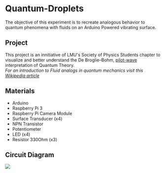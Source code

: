 # Quantum-Droplets
The objective of this experiment is to recreate analogous behavior to quantum phenomena with fluids on an Arduino Powered vibrating surface.

## Project
This project is an innitiative of LMU's Society of Physics Students chapter to visualize and better understand the De Broglie–Bohm, [pilot-wave](https://en.wikipedia.org/wiki/Pilot_wave) interpretation of Quantum Theory.<br>
*For an introduction to Fluid analogs in quantum mechanics visit this [Wikipedia article](https://en.m.wikipedia.org/wiki/Fluid_analogs_in_quantum_mechanics)*

## Materials
- Arduino
- Raspberry Pi 3
- Raspberry Pi Camera Module
- Surface Transducer (x4)
- NPN Transistor
- Potentiometer
- LED (x4)
- Resistor 330Ohm (x3)

## Circuit Diagram
<img src="http://juanjoneri.me/img/Quantum/Diagram.PNG"/>
